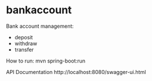 # bankaccount

Bank account management:
- deposit
- withdraw
- transfer

How to run:
mvn spring-boot:run

API Documentation
http://localhost:8080/swagger-ui.html

